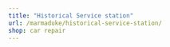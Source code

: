 ```yaml
---
title: "Historical Service station"
url: /marmaduke/historical-service-station/
shop: car repair
---
```

